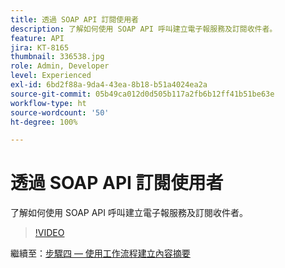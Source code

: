 ```yaml
---
title: 透過 SOAP API 訂閱使用者
description: 了解如何使用 SOAP API 呼叫建立電子報服務及訂閱收件者。
feature: API
jira: KT-8165
thumbnail: 336538.jpg
role: Admin, Developer
level: Experienced
exl-id: 6bd2f88a-9da4-43ea-8b18-b51a4024ea2a
source-git-commit: 05b49ca012d0d505b117a2fb6b12ff41b51be63e
workflow-type: ht
source-wordcount: '50'
ht-degree: 100%

---
```


# 透過 SOAP API 訂閱使用者

了解如何使用 SOAP API 呼叫建立電子報服務及訂閱收件者。

>[!VIDEO](https://video.tv.adobe.com/v/336538?quality=12&learn=on)

繼續至：[步驟四 — 使用工作流程建立內容摘要](/help/tutorial-use-soap-apis/create-article-alert-delivery-overview.md)
